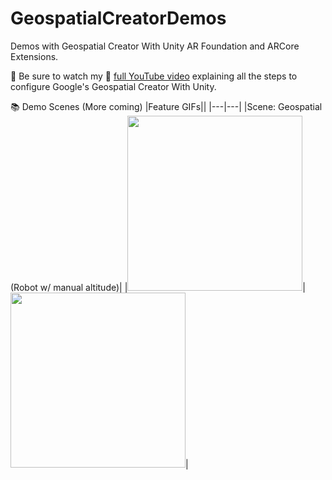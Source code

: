 # GeospatialCreatorDemos
Demos with Geospatial Creator With Unity AR Foundation and ARCore Extensions.

📢 Be sure to watch my 🎥 [full YouTube video](
https://youtu.be/f3kf16TVWMo) explaining all the steps to configure Google's Geospatial Creator With Unity.

📚 Demo Scenes (More coming)
|Feature GIFs||
|---|---|
|Scene: Geospatial (Robot w/ manual altitude)|
|<img src="https://github.com/dilmerv/GeospatialCreatorDemos/blob/master/docs/images/GeospatialRobot_1.gif" width="280">|<img src="https://github.com/dilmerv/GeospatialCreatorDemos/blob/master/docs/images/GeospatialRobot_2.gif" width="280">|
